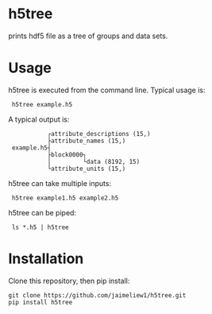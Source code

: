 # h5tree
prints hdf5 file as a tree of groups and data sets.

# Usage
h5tree is executed from the command line. Typical usage is:
```
 h5tree example.h5 
```
A typical output is:
```
           ┌attribute_descriptions (15,)
           ├attribute_names (15,)
 example.h5┤
           ├block0000┐
           │         └data (8192, 15)
           └attribute_units (15,)
```
h5tree can take multiple inputs:
```
 h5tree example1.h5 example2.h5
```
h5tree can be piped:
```
 ls *.h5 | h5tree
```
# Installation
Clone this repository, then pip install:
```
git clone https://github.com/jaimeliew1/h5tree.git
pip install h5tree
```
